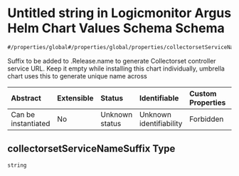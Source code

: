 # Untitled string in Logicmonitor Argus Helm Chart Values Schema Schema

```txt
#/properties/global#/properties/global/properties/collectorsetServiceNameSuffix
```

Suffix to be added to .Release.name to generate Collectorset controller service URL.
Keep it empty while installing this chart individually, umbrella chart uses this to generate unique name across

| Abstract            | Extensible | Status         | Identifiable            | Custom Properties | Additional Properties | Access Restrictions | Defined In                                                        |
| :------------------ | :--------- | :------------- | :---------------------- | :---------------- | :-------------------- | :------------------ | :---------------------------------------------------------------- |
| Can be instantiated | No         | Unknown status | Unknown identifiability | Forbidden         | Allowed               | none                | [values.schema.json\*](values.schema.json "open original schema") |

## collectorsetServiceNameSuffix Type

`string`
